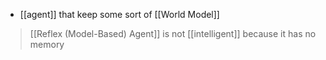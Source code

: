 - [[agent]] that keep some sort of [[World Model]]

>[[Reflex (Model-Based) Agent]] is not [[intelligent]] because it has no memory